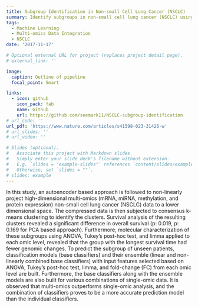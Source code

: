 ```yaml
---
title: Subgroup Identification in Non-small Cell Lung Cancer (NSCLC)
summary: Identify subgroups in non-small cell lung cancer (NSCLC) using machine learning (ML) techniques applied on multi-omics data.
tags:
  - Machine Learning
  - Multi-omics Data Integration
  - NSCLC
date: '2017-11-17'

# Optional external URL for project (replaces project detail page).
# external_link: ''

image:
  caption: Outline of pipeline
  focal_point: Smart

links:
  - icon: github
    icon_pack: fab
    name: Github
    url: https://github.com/seemark11/NSCLC-subgroup-identification
# url_code: ''
url_pdf: 'https://www.nature.com/articles/s41598-023-31426-w'
# url_slides: ''
# url_video: ''

# Slides (optional).
#   Associate this project with Markdown slides.
#   Simply enter your slide deck's filename without extension.
#   E.g. `slides = "example-slides"` references `content/slides/example-slides.md`.
#   Otherwise, set `slides = ""`.
# slides: example
---
```


In this study, an autoencoder based approach is followed to non-linearly project high-dimensional multi-omics (mRNA, miRNA, methylation, and protein expression) non-small cell lung cancer (NSCLC) data to a lower dimensional space. The compressed data is then subjected to consensus k-means clustering to identify the clusters. Survival analysis of the resulting clusters revealed a significant difference in overall survival (p: 0.019, p: 0.169 for PCA based approach). Furthermore, molecular characterization of these subgroups using ANOVA, Tukey’s post-hoc test, and limma applied to each omic level, revealed that the group with the longest survival time had fewer genomic changes. To predict the subgroup of unseen patients, classification models (base classifiers) and their ensemble (linear and non-linearly combined base classifiers) with input features selected based on ANOVA, Tukey’s post-hoc test, limma, and fold-change (FC) from each omic level are built. Furthermore, the base classifiers along with the ensemble models are also built for various combinations of single-omic data. It is observed that multi-omics outperforms single-omic analysis, and the combination of classifiers proves to be a more accurate prediction model than the individual classifiers.


